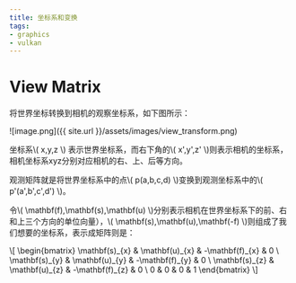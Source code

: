 ```yaml
---
title: 坐标系和变换
tags: 
- graphics
- vulkan
---
```


# View Matrix

将世界坐标转换到相机的观察坐标系，如下图所示：

![image.png]({{ site.url }}/assets/images/view_transform.png)

坐标系\\( x,y,z \\) 表示世界坐标系，而右下角的\\( x',y',z' \\)则表示相机的坐标系，相机坐标系xyz分别对应相机的右、上、后等方向。

观测矩阵就是将世界坐标系中的点\\( p(a,b,c,d) \\)变换到观测坐标系中的\\( p'(a',b',c',d') \\)。

令\\( \mathbf(f),\mathbf(s),\mathbf(u) \\)分别表示相机在世界坐标系下的前、右和上三个方向的单位向量），\\( \mathbf(s),\mathbf(u),\mathbf(-f) \\)则组成了我们想要的坐标系，表示成矩阵则是：

\\[ \begin{bmatrix}
\mathbf(s)\_{x} & \mathbf(u)\_{x} & -\mathbf(f)\_{x} & 0 \\ 
\mathbf(s)\_{y} & \mathbf(u)\_{y} & -\mathbf(f)\_{y} & 0 \\ 
\mathbf(s)\_{z} & \mathbf(u)\_{z} & -\mathbf(f)\_{z} & 0 \\ 
0 & 0 & 0 & 1
\end{bmatrix} \\]
